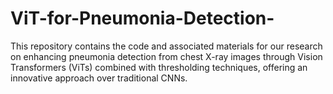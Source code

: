 # ViT-for-Pneumonia-Detection-
This repository contains the code and associated materials for our research on enhancing pneumonia detection from chest X-ray images through Vision Transformers (ViTs) combined with thresholding techniques, offering an innovative approach over traditional CNNs.
